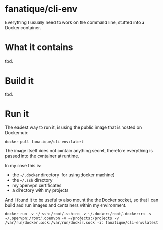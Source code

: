 # fanatique/cli-env

Everything I usually need to work on the command line, stuffed into a Docker container.

# What it contains

tbd.

# Build it

tbd.

# Run it

The easiest way to run it, is using the public image that is hosted on Dockerhub:

```
docker pull fanatique/cli-env:latest
```

The image itself does not contain anything secret, therefore everything is passed into the container at runtime.

In my case this is:

- the `~/.docker` directory (for using docker machine)
- the `~/.ssh` directory 
- my openvpn certificates
- a directory with my projects

And I found it to be useful to also mount the the Docker socket, so that I can build and run images and containers within my environment.

```
docker run -v ~/.ssh:/root/.ssh:ro -v ~/.docker:/root/.docker:ro -v ~/.openvpn:/root/.openvpn -v ~/projects:/projects -v /var/run/docker.sock:/var/run/docker.sock -it fanatique/cli-env:latest
```

